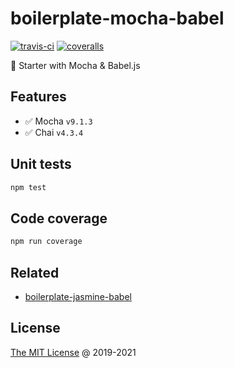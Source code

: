# boilerplate-mocha-babel

[![travis-ci](https://api.app.travis-ci.com/github/piecioshka/boilerplate-mocha-babel.svg?branch=master)](https://app.travis-ci.com/github/piecioshka/boilerplate-mocha-babel)
[![coveralls](https://coveralls.io/repos/github/piecioshka/boilerplate-mocha-babel/badge.svg?branch=master)](https://coveralls.io/github/piecioshka/boilerplate-mocha-babel?branch=master)

🍴 Starter with Mocha & Babel.js

## Features

* :white_check_mark: Mocha `v9.1.3`
* :white_check_mark: Chai `v4.3.4`

## Unit tests

```bash
npm test
```

## Code coverage

```bash
npm run coverage
```

## Related

* [boilerplate-jasmine-babel](https://github.com/piecioshka/boilerplate-jasmine-babel)

## License

[The MIT License](https://piecioshka.mit-license.org) @ 2019-2021
